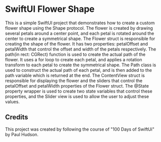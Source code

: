 # SwiftUI Flower Shape
This is a simple SwiftUI project that demonstrates how to create a custom flower shape using the Shape protocol. The flower is created by drawing several petals around a center point, and each petal is rotated around the center to create a symmetrical shape.
The Flower struct is responsible for creating the shape of the flower. It has two properties: petalOffset and petalWidth that control the offset and width of the petals respectively.
The path(in rect: CGRect) function is used to create the actual path of the flower. It uses a for loop to create each petal, and applies a rotation transform to each petal to create the symmetrical shape. The Path class is used to construct the actual path of each petal, and is then added to the path variable which is returned at the end.
The ContentView struct is responsible for displaying the flower and the sliders that control the petalOffset and petalWidth properties of the Flower struct. The @State property wrapper is used to create two state variables that control these properties, and the Slider view is used to allow the user to adjust these values.


## Credits
This project was created by following the course of "100 Days of SwiftUi" by Paul Hudson.

